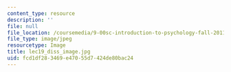 ```yaml
---
content_type: resource
description: ''
file: null
file_location: /coursemedia/9-00sc-introduction-to-psychology-fall-2011/fcd1df283469e47055d7424de80bac24_lec19_diss_image.jpg
file_type: image/jpeg
resourcetype: Image
title: lec19_diss_image.jpg
uid: fcd1df28-3469-e470-55d7-424de80bac24
---
```

